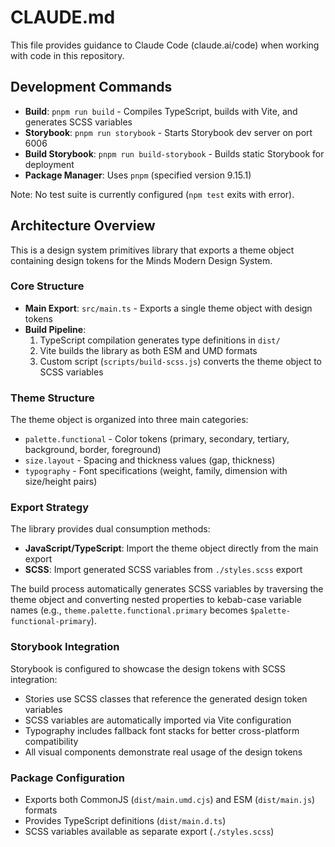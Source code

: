 # CLAUDE.md

This file provides guidance to Claude Code (claude.ai/code) when working with code in this repository.

## Development Commands

- **Build**: `pnpm run build` - Compiles TypeScript, builds with Vite, and generates SCSS variables
- **Storybook**: `pnpm run storybook` - Starts Storybook dev server on port 6006
- **Build Storybook**: `pnpm run build-storybook` - Builds static Storybook for deployment
- **Package Manager**: Uses `pnpm` (specified version 9.15.1)

Note: No test suite is currently configured (`npm test` exits with error).

## Architecture Overview

This is a design system primitives library that exports a theme object containing design tokens for the Minds Modern Design System.

### Core Structure

- **Main Export**: `src/main.ts` - Exports a single theme object with design tokens
- **Build Pipeline**: 
  1. TypeScript compilation generates type definitions in `dist/`
  2. Vite builds the library as both ESM and UMD formats
  3. Custom script (`scripts/build-scss.js`) converts the theme object to SCSS variables

### Theme Structure

The theme object is organized into three main categories:
- `palette.functional` - Color tokens (primary, secondary, tertiary, background, border, foreground)
- `size.layout` - Spacing and thickness values (gap, thickness)
- `typography` - Font specifications (weight, family, dimension with size/height pairs)

### Export Strategy

The library provides dual consumption methods:
- **JavaScript/TypeScript**: Import the theme object directly from the main export
- **SCSS**: Import generated SCSS variables from `./styles.scss` export

The build process automatically generates SCSS variables by traversing the theme object and converting nested properties to kebab-case variable names (e.g., `theme.palette.functional.primary` becomes `$palette-functional-primary`).

### Storybook Integration

Storybook is configured to showcase the design tokens with SCSS integration:
- Stories use SCSS classes that reference the generated design token variables
- SCSS variables are automatically imported via Vite configuration
- Typography includes fallback font stacks for better cross-platform compatibility
- All visual components demonstrate real usage of the design tokens

### Package Configuration

- Exports both CommonJS (`dist/main.umd.cjs`) and ESM (`dist/main.js`) formats
- Provides TypeScript definitions (`dist/main.d.ts`)
- SCSS variables available as separate export (`./styles.scss`)